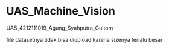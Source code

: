 # UAS_Machine_Vision
UAS_4212111019_Agung_Syahputra_Gultom

file datasetnya tidak bisa diupload karena sizenya terlalu besar
